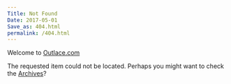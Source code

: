 ```yaml
---
Title: Not Found
Date: 2017-05-01
Save_as: 404.html
permalink: /404.html
---
```


Welcome to [Outlace.com](http://outlace.com)

The requested item could not be located. Perhaps you might want to check
the [Archives](/archives.html)?
